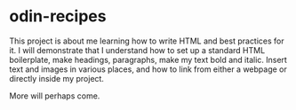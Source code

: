 # odin-recipes

This project is about me learning how to write HTML and best practices for it.
I will demonstrate that I understand how to set up a standard HTML boilerplate, make headings, paragraphs, make my text bold and italic. Insert text and images in various places, and how to link from either a webpage or directly inside my project.

More will perhaps come.